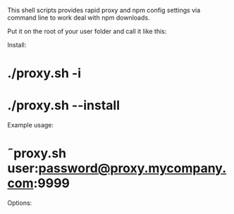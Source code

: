 This shell scripts provides rapid proxy and npm config settings via command line to work deal with npm downloads.

Put it on the root of your user folder and call it like this:

Install: 
#   ./proxy.sh -i
#   ./proxy.sh --install

Example usage: 
#   ˜proxy.sh user:password@proxy.mycompany.com:9999

Options: 
